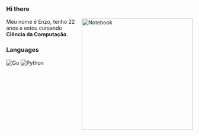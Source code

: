 ### Hi there

<img src="https://raw.githubusercontent.com/MicaelliMedeiros/micaellimedeiros/master/image/computer-illustration.png" min-width="3000px" max-width="300px" width="300px" align="right" alt="Notebook">

<p align="left"> 
  Meu nome é Enzo, tenho 22 anos e estou cursando <strong>Ciência da Computação</strong>.<br>
</p>

### Languages
![Go](https://img.shields.io/badge/-Go-0095d5?style=for-the-badge&logo=go&logoColor=fff)
![Python](https://img.shields.io/badge/-Python-3776ab?style=for-the-badge&logo=python&logoColor=fff)

 
 
